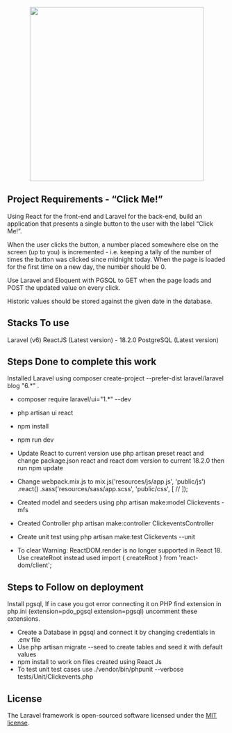<p align="center"><a href="https://laravel.com" target="_blank"><img src="https://raw.githubusercontent.com/laravel/art/master/logo-lockup/5%20SVG/2%20CMYK/1%20Full%20Color/laravel-logolockup-cmyk-red.svg" width="400"></a></p>

## Project Requirements - “Click Me!”

Using React for the front-end and Laravel for the back-end, build an application that presents a single
button to the user with the label “Click Me!”. 

When the user clicks the button, a number placed somewhere else on the screen (up to you) is incremented - i.e. keeping a tally of the number of times the button was
clicked since midnight today. When the page is loaded for the first time on a new day, the number should be
0. 

Use Laravel and Eloquent with PGSQL to GET when the page loads and POST the updated value on
every click. 

Historic values should be stored against the given date in the database. 


## Stacks To use

Laravel (v6) 
ReactJS (Latest version) - 18.2.0
PostgreSQL (Latest version)

## Steps Done to complete this work

Installed Laravel using composer create-project --prefer-dist laravel/laravel blog "6.*" .

- composer require laravel/ui="1.*" --dev
- php artisan ui react
- npm install 
- npm run dev
- Update React to current version use php artisan preset react and change package.json react and react dom version to current 18.2.0 then run npm update
- Change webpack.mix.js to 
    mix.js('resources/js/app.js', 'public/js')
    .react()
    .sass('resources/sass/app.scss', 'public/css', [
        //
    ]);
- Created model and seeders using php artisan make:model Clickevents -mfs
- Created Controller php artisan make:controller ClickeventsController
- Create unit test using php artisan make:test Clickevents --unit

- To clear Warning: ReactDOM.render is no longer supported in React 18. Use createRoot instead used import { createRoot } from 'react-dom/client';

## Steps to Follow on deployment

Install pgsql, If in case you got error connecting it on PHP find extension in php.ini (extension=pdo_pgsql extension=pgsql) uncomment these extensions.

- Create a Database in pgsql and connect it by changing credentials in .env file
- Use php artisan migrate --seed to create tables and seed it with default values
- npm install to work on files created using React Js
- To test unit test cases use ./vendor/bin/phpunit --verbose tests/Unit/Clickevents.php


## License

The Laravel framework is open-sourced software licensed under the [MIT license](https://opensource.org/licenses/MIT).
